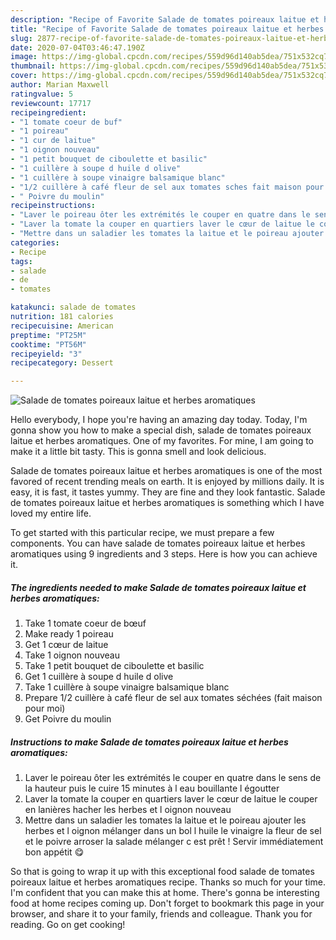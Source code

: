 ```yaml
---
description: "Recipe of Favorite Salade de tomates poireaux laitue et herbes aromatiques"
title: "Recipe of Favorite Salade de tomates poireaux laitue et herbes aromatiques"
slug: 2877-recipe-of-favorite-salade-de-tomates-poireaux-laitue-et-herbes-aromatiques
date: 2020-07-04T03:46:47.190Z
image: https://img-global.cpcdn.com/recipes/559d96d140ab5dea/751x532cq70/salade-de-tomates-poireaux-laitue-et-herbes-aromatiques-photo-principale-de-la-recette.jpg
thumbnail: https://img-global.cpcdn.com/recipes/559d96d140ab5dea/751x532cq70/salade-de-tomates-poireaux-laitue-et-herbes-aromatiques-photo-principale-de-la-recette.jpg
cover: https://img-global.cpcdn.com/recipes/559d96d140ab5dea/751x532cq70/salade-de-tomates-poireaux-laitue-et-herbes-aromatiques-photo-principale-de-la-recette.jpg
author: Marian Maxwell
ratingvalue: 5
reviewcount: 17717
recipeingredient:
- "1 tomate coeur de buf"
- "1 poireau"
- "1 cur de laitue"
- "1 oignon nouveau"
- "1 petit bouquet de ciboulette et basilic"
- "1 cuillère à soupe d huile d olive"
- "1 cuillère à soupe vinaigre balsamique blanc"
- "1/2 cuillère à café fleur de sel aux tomates sches fait maison pour moi"
- " Poivre du moulin"
recipeinstructions:
- "Laver le poireau ôter les extrémités le couper en quatre dans le sens de la hauteur puis le cuire 15 minutes à l eau bouillante l égoutter"
- "Laver la tomate la couper en quartiers laver le cœur de laitue le couper en lanières hacher les herbes et l oignon nouveau"
- "Mettre dans un saladier les tomates la laitue et le poireau ajouter les herbes et l oignon mélanger dans un bol l huile le vinaigre la fleur de sel et le poivre arroser la salade mélanger c est prêt ! Servir immédiatement bon appétit 😋"
categories:
- Recipe
tags:
- salade
- de
- tomates

katakunci: salade de tomates 
nutrition: 181 calories
recipecuisine: American
preptime: "PT25M"
cooktime: "PT56M"
recipeyield: "3"
recipecategory: Dessert

---
```



![Salade de tomates poireaux laitue et herbes aromatiques](https://img-global.cpcdn.com/recipes/559d96d140ab5dea/751x532cq70/salade-de-tomates-poireaux-laitue-et-herbes-aromatiques-photo-principale-de-la-recette.jpg)

Hello everybody, I hope you're having an amazing day today. Today, I'm gonna show you how to make a special dish, salade de tomates poireaux laitue et herbes aromatiques. One of my favorites. For mine, I am going to make it a little bit tasty. This is gonna smell and look delicious.



Salade de tomates poireaux laitue et herbes aromatiques is one of the most favored of recent trending meals on earth. It is enjoyed by millions daily. It is easy, it is fast, it tastes yummy. They are fine and they look fantastic. Salade de tomates poireaux laitue et herbes aromatiques is something which I have loved my entire life.


To get started with this particular recipe, we must prepare a few components. You can have salade de tomates poireaux laitue et herbes aromatiques using 9 ingredients and 3 steps. Here is how you can achieve it.

<!--inarticleads1-->

##### The ingredients needed to make Salade de tomates poireaux laitue et herbes aromatiques:

1. Take 1 tomate coeur de bœuf
1. Make ready 1 poireau
1. Get 1 cœur de laitue
1. Take 1 oignon nouveau
1. Take 1 petit bouquet de ciboulette et basilic
1. Get 1 cuillère à soupe d huile d olive
1. Take 1 cuillère à soupe vinaigre balsamique blanc
1. Prepare 1/2 cuillère à café fleur de sel aux tomates séchées (fait maison pour moi)
1. Get  Poivre du moulin




<!--inarticleads2-->

##### Instructions to make Salade de tomates poireaux laitue et herbes aromatiques:

1. Laver le poireau ôter les extrémités le couper en quatre dans le sens de la hauteur puis le cuire 15 minutes à l eau bouillante l égoutter
1. Laver la tomate la couper en quartiers laver le cœur de laitue le couper en lanières hacher les herbes et l oignon nouveau
1. Mettre dans un saladier les tomates la laitue et le poireau ajouter les herbes et l oignon mélanger dans un bol l huile le vinaigre la fleur de sel et le poivre arroser la salade mélanger c est prêt ! Servir immédiatement bon appétit 😋




So that is going to wrap it up with this exceptional food salade de tomates poireaux laitue et herbes aromatiques recipe. Thanks so much for your time. I'm confident that you can make this at home. There's gonna be interesting food at home recipes coming up. Don't forget to bookmark this page in your browser, and share it to your family, friends and colleague. Thank you for reading. Go on get cooking!

